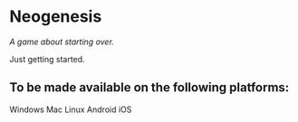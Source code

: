 Neogenesis
==========
*A game about starting over.*

Just getting started.

To be made available on the following platforms:
------------------------------------------------

Windows
Mac
Linux
Android
iOS